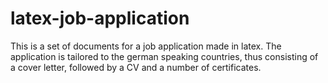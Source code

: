 # latex-job-application
This is a set of documents for a job application made in latex. The application is tailored to the german speaking countries, thus consisting of a cover letter, followed by a CV and a number of certificates.
